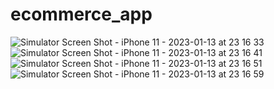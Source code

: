 # ecommerce_app

![Simulator Screen Shot - iPhone 11 - 2023-01-13 at 23 16 33](https://user-images.githubusercontent.com/61151141/212411461-077a9b78-13f4-44b8-b864-b2d9b0515716.png)
![Simulator Screen Shot - iPhone 11 - 2023-01-13 at 23 16 41](https://user-images.githubusercontent.com/61151141/212411469-e7b2cccc-e3d4-48d4-a620-7205cb10ee81.png)
![Simulator Screen Shot - iPhone 11 - 2023-01-13 at 23 16 51](https://user-images.githubusercontent.com/61151141/212411474-a98486eb-fc52-473f-b941-79648bfae689.png)
![Simulator Screen Shot - iPhone 11 - 2023-01-13 at 23 16 59](https://user-images.githubusercontent.com/61151141/212411480-78087ac5-cf41-4690-af0d-148a94ebca6e.png)
